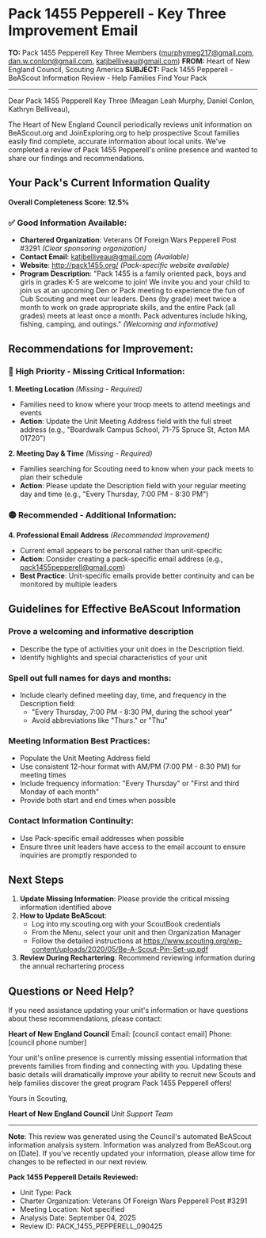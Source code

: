 # Pack 1455 Pepperell - Key Three Improvement Email

**TO:** Pack 1455 Pepperell Key Three Members (murphymeg217@gmail.com, dan.w.conlon@gmail.com, katjbelliveau@gmail.com)
**FROM:** Heart of New England Council, Scouting America
**SUBJECT:** Pack 1455 Pepperell - BeAScout Information Review - Help Families Find Your Pack

---

Dear Pack 1455 Pepperell Key Three (Meagan Leah Murphy, Daniel  Conlon, Kathryn Belliveau),

The Heart of New England Council periodically reviews unit information on BeAScout.org and JoinExploring.org to help prospective Scout families easily find complete, accurate information about local units. We've completed a review of Pack 1455 Pepperell's online presence and wanted to share our findings and recommendations.

## Your Pack's Current Information Quality

**Overall Completeness Score: 12.5%**

### ✅ **Good Information Available:**
- **Chartered Organization**: Veterans Of Foreign Wars Pepperell Post #3291 *(Clear sponsoring organization)*
- **Contact Email**: katjbelliveau@gmail.com *(Available)*
- **Website**: http://pack1455.org/ *(Pack-specific website available)*
- **Program Description**: "Pack 1455 is a family oriented pack, boys and girls in grades K-5 are welcome to join! We invite you and your child to join us at an upcoming Den or Pack meeting to experience the fun of Cub Scouting and meet our leaders. Dens (by grade) meet twice a month to work on grade appropriate skills, and the entire Pack (all grades) meets at least once a month. Pack adventures include hiking, fishing, camping, and outings." *(Welcoming and informative)*

## Recommendations for Improvement:

### 🔴 **High Priority - Missing Critical Information:**

**1. Meeting Location** *(Missing - Required)*
- Families need to know where your troop meets to attend meetings and events
- **Action**: Update the Unit Meeting Address field with the full street address (e.g., "Boardwalk Campus School, 71-75 Spruce St, Acton MA 01720")

**2. Meeting Day & Time** *(Missing - Required)*
- Families searching for Scouting need to know when your pack meets to plan their schedule
- **Action**: Please update the Description field with your regular meeting day and time (e.g., "Every Thursday, 7:00 PM - 8:30 PM")

### 🟡 **Recommended - Additional Information:**

**4. Professional Email Address** *(Recommended Improvement)*
- Current email appears to be personal rather than unit-specific
- **Action**: Consider creating a pack-specific email address (e.g., pack1455pepperell@gmail.com)
- **Best Practice**: Unit-specific emails provide better continuity and can be monitored by multiple leaders

## Guidelines for Effective BeAScout Information

### **Prove a welcoming and informative description**
- Describe the type of activities your unit does in the Description field.
- Identify highlights and special characteristics of your unit

### **Spell out full names for days and months:**
- Include clearly defined meeting day, time, and frequency in the Description field:
  - "Every Thursday, 7:00 PM - 8:30 PM, during the school year"
  - Avoid abbreviations like "Thurs." or "Thu"

### **Meeting Information Best Practices:**
- Populate the Unit Meeting Address field
- Use consistent 12-hour format with AM/PM (7:00 PM - 8:30 PM) for meeting times
- Include frequency information: "Every Thursday" or "First and third Monday of each month"
- Provide both start and end times when possible

### **Contact Information Continuity:**
- Use Pack-specific email addresses when possible
- Ensure three unit leaders have access to the email account to ensure inquiries are promptly responded to

## Next Steps

1. **Update Missing Information**: Please provide the critical missing information identified above
2. **How to Update BeAScout**: 
   - Log into my.scouting.org with your ScoutBook credentials
   - From the Menu, select your unit and then Organization Manager
   - Follow the detailed instructions at
     https://www.scouting.org/wp-content/uploads/2020/05/Be-A-Scout-Pin-Set-up.pdf
3. **Review During Rechartering**: Recommend reviewing information during the annual rechartering process

## Questions or Need Help?

If you need assistance updating your unit's information or have questions about these recommendations, please contact:

**Heart of New England Council**
Email: [council contact email]
Phone: [council phone number]

Your unit's online presence is currently missing essential information that prevents families from finding and connecting with you. Updating these basic details will dramatically improve your ability to recruit new Scouts and help families discover the great program Pack 1455 Pepperell offers!

Yours in Scouting,

**Heart of New England Council**
*Unit Support Team*

---

**Note**: This review was generated using the Council's automated BeAScout information analysis system. Information was analyzed from BeAScout.org on [Date]. If you've recently updated your information, please allow time for changes to be reflected in our next review.

**Pack 1455 Pepperell Details Reviewed:**
- Unit Type: Pack
- Charter Organization: Veterans Of Foreign Wars Pepperell Post #3291
- Meeting Location: Not specified
- Analysis Date: September 04, 2025
- Review ID: PACK_1455_PEPPERELL_090425